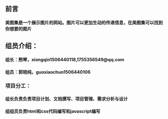 <h2>前言</h2>
<h4>美图集是一个展示图片的网站。图片可以更加生动的传递信息，在美图集可以找到你想要的图片</h4>

<h2>组员介绍：</h2>
<h4>组长：熊琴，xiongqin1506440118,1755356549@qq.com</h4>
<h4>组员：郭晓纯，guoxiaochun1506440106</h4>

<h3>项目分工：</h3>
<h4>组长负责负责项目计划、文档撰写、项目管理、需求分析与设计</h4>
<h4>组组员负责html和css代码编写和javascript编写</h4>
